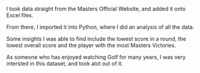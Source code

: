  I took data straight from the Masters Official Website, and added it onto Excel files.
 
 From there, I imported it into Python, where I did an analysis of all the data.
 
Some insights I was able to find include the lowest score in a round, the lowest overall score and the player with the most Masters Victories. 

As someone who has enjoyed watching Golf for many years, I was very intersted in this dataset, and took alot out of it. 

